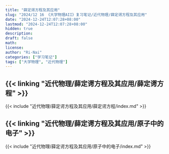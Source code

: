 ```yaml
---
title: "薛定谔方程及其应用"
slug: "2024/12 16 《大学物理AII》复习笔记/近代物理/薛定谔方程及其应用"
date: "2024-12-24T12:07:28+08:00"
lastmod: "2024-12-24T12:07:28+08:00"
hidden: true
description:
draft: false
math:
license:
author: "Ri-Nai"
categories: ["学习笔记"]
tags: ["大学物理", "近代物理"]
---
```

## {{< linking "近代物理/薛定谔方程及其应用/薛定谔方程" >}}
{{< include "近代物理/薛定谔方程及其应用/薛定谔方程/index.md" >}}

## {{< linking "近代物理/薛定谔方程及其应用/原子中的电子" >}}
{{< include "近代物理/薛定谔方程及其应用/原子中的电子/index.md" >}}
